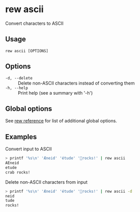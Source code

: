 # rew ascii

Convert characters to ASCII

## Usage

```
rew ascii [OPTIONS]
```

## Options

<dl>

<dt><code>-d, --delete</code></dt>
<dd>
Delete non-ASCII characters instead of converting them
</dd>

<dt><code>-h, --help</code></dt>
<dd>
Print help (see a summary with '-h')
</dd>
</dl>

## Global options

See [rew reference](rew.md#global-options) for list of additional global options.

## Examples

Convert input to ASCII

```sh
> printf '%s\n' 'Æneid' 'étude' '🦀rocks!' | rew ascii
AEneid
etude
crab rocks!
```

Delete non-ASCII characters from input

```sh
> printf '%s\n' 'Æneid' 'étude' '🦀rocks!' | rew ascii -d
neid
tude
rocks!
```
